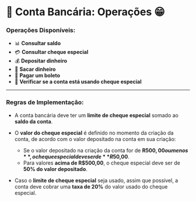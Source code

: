 # 🏦 Conta Bancária: Operações 😁

### Operações Disponíveis:
- 📊 **Consultar saldo**
- 💳 **Consultar cheque especial**
- 💰 **Depositar dinheiro**
- 💸 **Sacar dinheiro**
- 🧾 **Pagar um boleto**
- 🔄 **Verificar se a conta está usando cheque especial**

---

### Regras de Implementação:

- A conta bancária deve ter um **limite de cheque especial** somado ao **saldo da conta**.
  
- O **valor do cheque especial** é definido no momento da criação da conta, de acordo com o valor depositado na conta em sua criação:
  - Se o valor depositado na criação da conta for de **R$500,00 ou menos**, o cheque especial deve ser de **R$50,00**.
  - Para valores **acima de R$500,00**, o cheque especial deve ser de **50% do valor depositado**.

- Caso o **limite de cheque especial** seja usado, assim que possível, a conta deve cobrar uma **taxa de 20%** do valor usado do cheque especial.
